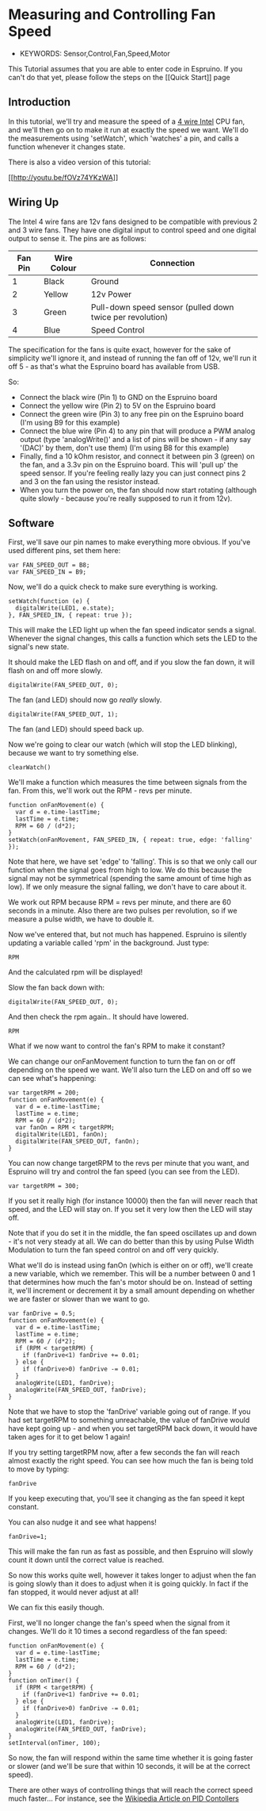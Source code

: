<!--- Copyright (c) 2013 Gordon Williams, Pur3 Ltd. See the file LICENSE for copying permission. -->
Measuring and Controlling Fan Speed
===============================

* KEYWORDS: Sensor,Control,Fan,Speed,Motor

This Tutorial assumes that you are able to enter code in Espruino. If you can't do that yet, please follow the steps on the [[Quick Start]] page

Introduction
----------

In this tutorial, we'll try and measure the speed of a [4 wire Intel](http://www.pavouk.org/hw/fan/en_fan4wire.html) CPU fan, and we'll then go on to make it run at exactly the speed we want. We'll do the measurements using 'setWatch', which 'watches' a pin, and calls a function whenever it changes state.

There is also a video version of this tutorial:

[[http://youtu.be/fOVz74YKzWA]]

Wiring Up
--------

The Intel 4 wire fans are 12v fans designed to be compatible with previous 2 and 3 wire fans. They have one digital input to control speed and one digital output to sense it. The pins are as follows:

|Fan Pin|Wire Colour|Connection
|-|--------------|-------
|1|	 Black	 |Ground
|2|	 Yellow	 |12v Power
|3|	 Green	 |Pull-down speed sensor (pulled down twice per revolution)
|4|	 Blue	 |Speed Control
The specification for the fans is quite exact, however for the sake of simplicity we'll ignore it, and instead of running the fan off of 12v, we'll run it off 5 - as that's what the Espruino board has available from USB.

So:

* Connect the black wire (Pin 1) to GND on the Espruino board
* Connect the yellow wire (Pin 2) to 5V on the Espruino board
* Connect the green wire (Pin 3) to any free pin on the Espruino board (I'm using B9 for this example)
* Connect the blue wire (Pin 4) to any pin that will produce a PWM analog output (type 'analogWrite()' and a list of pins will be shown - if any say '(DAC)' by them, don't use them)  (I'm using B8 for this example)
* Finally, find a 10 kOhm resistor, and connect it between pin 3 (green) on the fan, and a 3.3v pin on the Espruino board. This will 'pull up' the speed sensor. If you're feeling really lazy you can just connect pins 2 and 3 on the fan using the resistor instead.
* When you turn the power on, the fan should now start rotating (although quite slowly - because you're really supposed to run it from 12v).

Software
-------

First, we'll save our pin names to make everything more obvious. If you've used different pins, set them here:

```
var FAN_SPEED_OUT = B8;
var FAN_SPEED_IN = B9;
```

Now, we'll do a quick check to make sure everything is working. 

```
setWatch(function (e) { 
  digitalWrite(LED1, e.state); 
}, FAN_SPEED_IN, { repeat: true });
```

This will make the LED light up when the fan speed indicator sends a signal. Whenever the signal changes, this calls a function which sets the LED to the signal's new state.

It should make the LED flash on and off, and if you slow the fan down, it will flash on and off more slowly.

```digitalWrite(FAN_SPEED_OUT, 0);```

The fan (and LED) should now go *really* slowly.

```digitalWrite(FAN_SPEED_OUT, 1);```

The fan (and LED) should speed back up.

Now we're going to clear our watch (which will stop the LED blinking), because we want to try something else.

```clearWatch()```

We'll make a function which measures the time between signals from the fan. From this, we'll work out the RPM - revs per minute.

```
function onFanMovement(e) { 
  var d = e.time-lastTime;
  lastTime = e.time;  
  RPM = 60 / (d*2);
}
setWatch(onFanMovement, FAN_SPEED_IN, { repeat: true, edge: 'falling' });   
```

Note that here, we have set 'edge' to 'falling'. This is so that we only call our function when the signal goes from high to low. We do this because the signal may not be symmetrical (spending the same amount of time high as low). If we only measure the signal falling, we don't have to care about it.

We work out RPM because RPM = revs per minute, and there are 60 seconds in a minute. Also there are two pulses per revolution, so if we measure a pulse width, we have to double it.

Now we've entered that, but not much has happened. Espruino is silently updating a variable called 'rpm' in the background. Just type:

```RPM```

And the calculated rpm will be displayed!

Slow the fan back down with:

```digitalWrite(FAN_SPEED_OUT, 0);```

And then check the rpm again.. It should have lowered.

```RPM```

What if we now want to control the fan's RPM to make it constant?

We can change our onFanMovement function to turn the fan on or off depending on the speed we want. We'll also turn the LED on and off so we can see what's happening:

```
var targetRPM = 200;
function onFanMovement(e) { 
  var d = e.time-lastTime;
  lastTime = e.time;
  RPM = 60 / (d*2);
  var fanOn = RPM < targetRPM;
  digitalWrite(LED1, fanOn);
  digitalWrite(FAN_SPEED_OUT, fanOn);
}
```

You can now change targetRPM to the revs per minute that you want, and Espruino will try and control the fan speed (you can see from the LED).

```var targetRPM = 300;```
 
If you set it really high (for instance 10000) then the fan will never reach that speed, and the LED will stay on. If you set it very low then the LED will stay off.
 
Note that if you do set it in the middle, the fan speed oscillates up and down - it's not very steady at all. We can do better than this by using Pulse Width Modulation to turn the fan speed control on and off very quickly.
 
What we'll do is instead using fanOn (which is either on or off), we'll create a new variable, which we remember. This will be a number between 0 and 1 that determines how much the fan's motor should be on. Instead of setting it, we'll increment or decrement it by a small amount depending on whether we are faster or slower than we want to go.

```
var fanDrive = 0.5;
function onFanMovement(e) { 
  var d = e.time-lastTime;
  lastTime = e.time;
  RPM = 60 / (d*2);
  if (RPM < targetRPM) {
    if (fanDrive<1) fanDrive += 0.01;
  } else {
    if (fanDrive>0) fanDrive -= 0.01;
  }
  analogWrite(LED1, fanDrive);
  analogWrite(FAN_SPEED_OUT, fanDrive);
}
```

Note that we have to stop the 'fanDrive' variable going out of range. If you had set targetRPM to something unreachable, the value of fanDrive would have kept going up - and when you set targetRPM back down, it would have taken ages for it to get below 1 again!

If you try setting targetRPM now, after a few seconds the fan will reach almost exactly the right speed. You can see how much the fan is being told to move by typing:

```fanDrive```

If you keep executing that, you'll see it changing as the fan speed it kept constant.

You can also nudge it and see what happens!

```fanDrive=1;```

This will make the fan run as fast as possible, and then Espruino will slowly count it down until the correct value is reached.

So now this works quite well, however it takes longer to adjust when the fan is going slowly than it does to adjust when it is going quickly. In fact if the fan stopped, it would never adjust at all!

We can fix this easily though.

First, we'll no longer change the fan's speed when the signal from it changes. We'll do it 10 times a second regardless of the fan speed:

```
function onFanMovement(e) { 
  var d = e.time-lastTime;
  lastTime = e.time;
  RPM = 60 / (d*2);
}
function onTimer() {
  if (RPM < targetRPM) {
    if (fanDrive<1) fanDrive += 0.01;
  } else {
    if (fanDrive>0) fanDrive -= 0.01;
  }
  analogWrite(LED1, fanDrive);
  analogWrite(FAN_SPEED_OUT, fanDrive);
}
setInterval(onTimer, 100);
```

So now, the fan will respond within the same time whether it is going faster or slower (and we'll be sure that within 10 seconds, it will be at the correct speed).

There are other ways of controlling things that will reach the correct speed much faster... For instance, see the [Wikipedia Article on PID Contollers](http://en.wikipedia.org/wiki/PID_controller)
